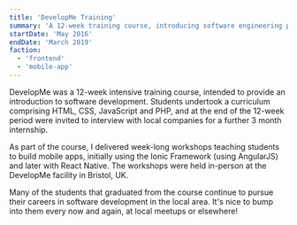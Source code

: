 ```yaml
---
title: 'DevelopMe Training'
summary: 'A 12-week training course, introducing software engineering principles to aspiring developers.'
startDate: 'May 2016'
endDate: 'March 2019'
faction:
  - 'frontend'
  - 'mobile-app'
---
```


DevelopMe was a 12-week intensive training course, intended to provide an introduction to software development. Students undertook a curriculum comprising HTML, CSS, JavaScript and PHP, and at the end of the 12-week period were invited to interview with local companies for a further 3 month internship.

As part of the course, I delivered week-long workshops teaching students to build mobile apps, initially using the Ionic Framework (using AngularJS) and later with React Native. The workshops were held in-person at the DevelopMe facility in Bristol, UK.

Many of the students that graduated from the course continue to pursue their careers in software development in the local area. It's nice to bump into them every now and again, at local meetups or elsewhere!
